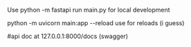 Use python -m fastapi run main.py for local development

python -m uvicorn main:app --reload use for reloads (i guess)

#api doc at 127.0.0.1:8000/docs (swagger)